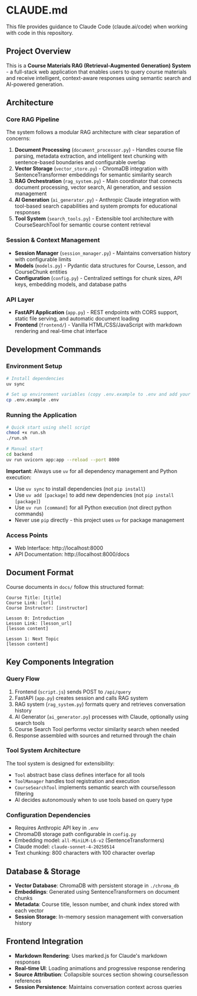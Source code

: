 # CLAUDE.md

This file provides guidance to Claude Code (claude.ai/code) when working with code in this repository.

## Project Overview

This is a **Course Materials RAG (Retrieval-Augmented Generation) System** - a full-stack web application that enables users to query course materials and receive intelligent, context-aware responses using semantic search and AI-powered generation.

## Architecture

### Core RAG Pipeline
The system follows a modular RAG architecture with clear separation of concerns:

1. **Document Processing** (`document_processor.py`) - Handles course file parsing, metadata extraction, and intelligent text chunking with sentence-based boundaries and configurable overlap
2. **Vector Storage** (`vector_store.py`) - ChromaDB integration with SentenceTransformer embeddings for semantic similarity search
3. **RAG Orchestration** (`rag_system.py`) - Main coordinator that connects document processing, vector search, AI generation, and session management
4. **AI Generation** (`ai_generator.py`) - Anthropic Claude integration with tool-based search capabilities and system prompts for educational responses
5. **Tool System** (`search_tools.py`) - Extensible tool architecture with CourseSearchTool for semantic course content retrieval

### Session & Context Management
- **Session Manager** (`session_manager.py`) - Maintains conversation history with configurable limits
- **Models** (`models.py`) - Pydantic data structures for Course, Lesson, and CourseChunk entities
- **Configuration** (`config.py`) - Centralized settings for chunk sizes, API keys, embedding models, and database paths

### API Layer
- **FastAPI Application** (`app.py`) - REST endpoints with CORS support, static file serving, and automatic document loading
- **Frontend** (`frontend/`) - Vanilla HTML/CSS/JavaScript with markdown rendering and real-time chat interface

## Development Commands

### Environment Setup
```bash
# Install dependencies
uv sync

# Set up environment variables (copy .env.example to .env and add your Anthropic API key)
cp .env.example .env
```

### Running the Application
```bash
# Quick start using shell script
chmod +x run.sh
./run.sh

# Manual start
cd backend
uv run uvicorn app:app --reload --port 8000
```

**Important**: Always use `uv` for all dependency management and Python execution:
- Use `uv sync` to install dependencies (not `pip install`)  
- Use `uv add [package]` to add new dependencies (not `pip install [package]`)
- Use `uv run [command]` for all Python execution (not direct python commands)
- Never use `pip` directly - this project uses `uv` for package management

### Access Points
- Web Interface: http://localhost:8000
- API Documentation: http://localhost:8000/docs

## Document Format

Course documents in `docs/` follow this structured format:
```
Course Title: [title]
Course Link: [url]
Course Instructor: [instructor]

Lesson 0: Introduction
Lesson Link: [lesson_url]
[lesson content]

Lesson 1: Next Topic
[lesson content]
```

## Key Components Integration

### Query Flow
1. Frontend (`script.js`) sends POST to `/api/query`
2. FastAPI (`app.py`) creates session and calls RAG system
3. RAG system (`rag_system.py`) formats query and retrieves conversation history
4. AI Generator (`ai_generator.py`) processes with Claude, optionally using search tools
5. Course Search Tool performs vector similarity search when needed
6. Response assembled with sources and returned through the chain

### Tool System Architecture
The tool system is designed for extensibility:
- `Tool` abstract base class defines interface for all tools
- `ToolManager` handles tool registration and execution
- `CourseSearchTool` implements semantic search with course/lesson filtering
- AI decides autonomously when to use tools based on query type

### Configuration Dependencies
- Requires Anthropic API key in `.env`
- ChromaDB storage path configurable in `config.py`
- Embedding model: `all-MiniLM-L6-v2` (SentenceTransformers)
- Claude model: `claude-sonnet-4-20250514`
- Text chunking: 800 characters with 100 character overlap

## Database & Storage

- **Vector Database**: ChromaDB with persistent storage in `./chroma_db`
- **Embeddings**: Generated using SentenceTransformers on document chunks
- **Metadata**: Course title, lesson number, and chunk index stored with each vector
- **Session Storage**: In-memory session management with conversation history

## Frontend Integration

- **Markdown Rendering**: Uses marked.js for Claude's markdown responses  
- **Real-time UI**: Loading animations and progressive response rendering
- **Source Attribution**: Collapsible sources section showing course/lesson references
- **Session Persistence**: Maintains conversation context across queries